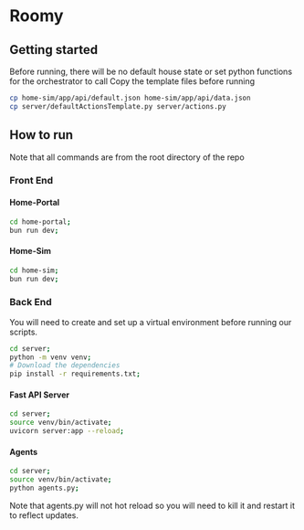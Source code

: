 # Roomy
## Getting started
Before running, there will be no default house state or set python functions for the orchestrator to call
Copy the template files before running
```bash
cp home-sim/app/api/default.json home-sim/app/api/data.json 
cp server/defaultActionsTemplate.py server/actions.py 
```

## How to run
Note that all commands are from the root directory of the repo
### Front End
#### Home-Portal
```bash
cd home-portal;
bun run dev;
```
#### Home-Sim
```bash
cd home-sim;
bun run dev;
```
### Back End
You will need to create and set up a virtual environment before running our scripts.
```bash
cd server;
python -m venv venv;
# Download the dependencies
pip install -r requirements.txt;
```
#### Fast API Server
```bash
cd server;
source venv/bin/activate;
uvicorn server:app --reload;
```
#### Agents
```bash
cd server;
source venv/bin/activate;
python agents.py;
```
Note that agents.py will not hot reload so you will need to kill it and restart it to reflect updates.